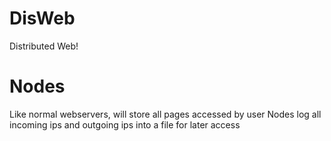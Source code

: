 # DisWeb
Distributed Web!
# Nodes 
Like normal webservers, will store all pages accessed by user
Nodes log all incoming ips and outgoing ips into a file for later access
